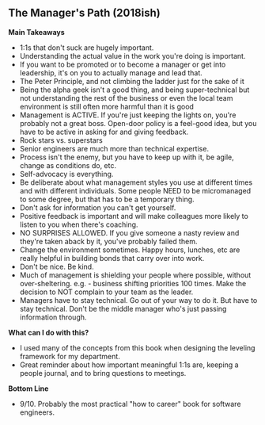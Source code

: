 ## The Manager's Path (2018ish)

**Main Takeaways**
- 1:1s that don't suck are hugely important. 
- Understanding the actual value in the work you're doing is important.
- If you want to be promoted or to become a manager or get into leadership, it's on you to actually manage and lead that.
- The Peter Principle, and not climbing the ladder just for the sake of it
- Being the alpha geek isn't a good thing, and being super-technical but not understanding the rest of the business or even the local team environment is still often more harmful than it is good
- Management is ACTIVE. If you're just keeping the lights on, you're probably not a great boss. Open-door policy is a feel-good idea, but you have to be active in asking for and giving feedback.
- Rock stars vs. superstars
- Senior engineers are much more than technical expertise.
- Process isn't the enemy, but you have to keep up with it, be agile, change as conditions do, etc.
- Self-advocacy is everything.
- Be deliberate about what management styles you use at different times and with different individuals. Some people NEED to be micromanaged to some degree, but that has to be a temporary thing.
- Don't ask for information you can't get yourself.
- Positive feedback is important and will make colleagues more likely to listen to you when there's coaching.
- NO SURPRISES ALLOWED. If you give someone a nasty review and they're taken aback by it, you've probably failed them.
- Change the environment sometimes. Happy hours, lunches, etc are really helpful in building bonds that carry over into work.
- Don't be nice. Be kind.
- Much of management is shielding your people where possible, without over-sheltering. e.g. - business shifting priorities 100 times. Make the decision to NOT complain to your team as the leader.
- Managers have to stay technical. Go out of your way to do it. But have to stay technical. Don't be the middle manager who's just passing information through.

**What can I do with this?**
- I used many of the concepts from this book when designing the leveling framework for my department.
- Great reminder about how important meaningful 1:1s are, keeping a people journal, and to bring questions to meetings.

**Bottom Line**
- 9/10. Probably the most practical "how to career" book for software engineers.
<!--stackedit_data:
eyJoaXN0b3J5IjpbMTYwMzMzMjYwNCw3NTE1MDI5NDgsMjUzMD
U3NDEyLC0xNDg1NzYxODUyXX0=
-->
